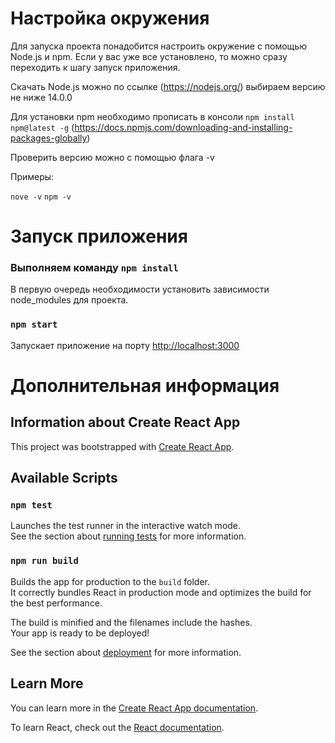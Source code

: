 # Настройка окружения

Для запуска проекта понадобится настроить окружениe c помощью Node.js и npm. 
Если у вас уже все установлено, то можно сразу переходить к шагу запуск приложения.

Скачать Node.js можно по ссылке (https://nodejs.org/) выбираем версию не ниже 14.0.0

Для установки npm необходимо прописать в консоли `npm install npm@latest -g` (https://docs.npmjs.com/downloading-and-installing-packages-globally)

Проверить версию можно с помощью флага -v

Примеры:

`nove -v`
`npm -v`

# Запуск приложения

### Выполняем команду `npm install`

В первую очередь необходимости установить зависимости node_modules для проекта.

### `npm start`

Запускает приложение на порту [http://localhost:3000](http://localhost:3000)


# Дополнительная информация

## Information about Create React App

This project was bootstrapped with [Create React App](https://github.com/facebook/create-react-app).

## Available Scripts


### `npm test`

Launches the test runner in the interactive watch mode.\
See the section about [running tests](https://facebook.github.io/create-react-app/docs/running-tests) for more information.

### `npm run build`

Builds the app for production to the `build` folder.\
It correctly bundles React in production mode and optimizes the build for the best performance.

The build is minified and the filenames include the hashes.\
Your app is ready to be deployed!

See the section about [deployment](https://facebook.github.io/create-react-app/docs/deployment) for more information.

## Learn More

You can learn more in the [Create React App documentation](https://facebook.github.io/create-react-app/docs/getting-started).

To learn React, check out the [React documentation](https://reactjs.org/).
